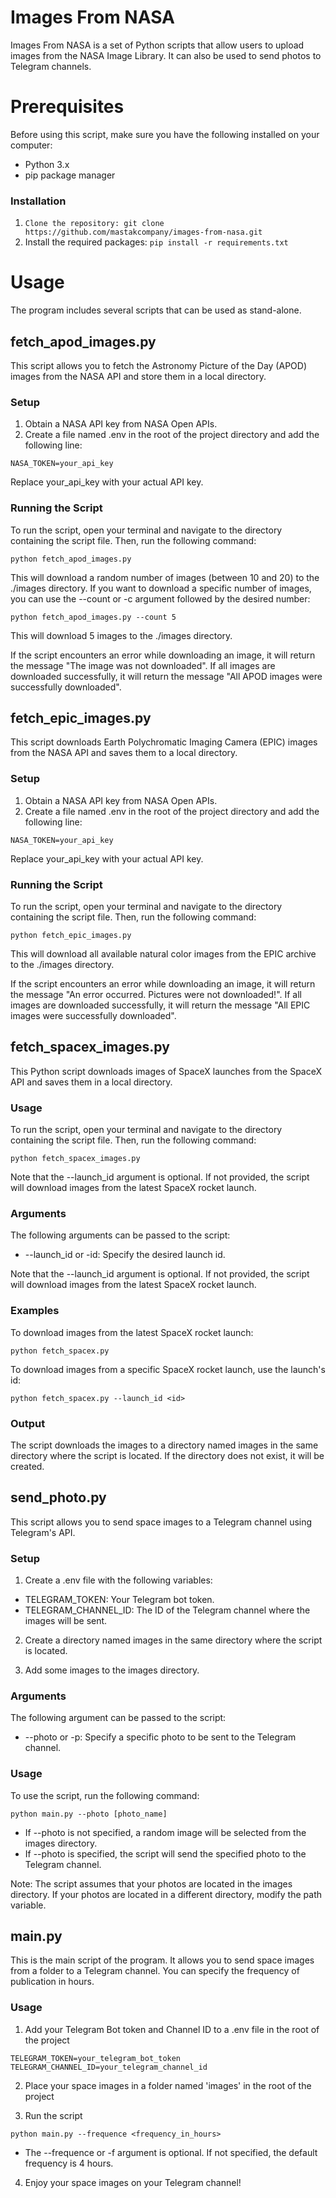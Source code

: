 # Images From NASA

Images From NASA is a set of Python scripts that allow users to upload images from the NASA Image Library. It can also be used to send photos to Telegram channels.

# Prerequisites

Before using this script, make sure you have the following installed on your computer:

* Python 3.x
* pip package manager

### Installation

1. `Clone the repository: git clone https://github.com/mastakcompany/images-from-nasa.git`
2. Install the required packages: `pip install -r requirements.txt`


# Usage

The program includes several scripts that can be used as stand-alone.

## fetch_apod_images.py

This script allows you to fetch the Astronomy Picture of the Day (APOD) images from the NASA API and store them in a local directory.

### Setup
1. Obtain a NASA API key from NASA Open APIs.
2. Create a file named .env in the root of the project directory and add the following line:

```
NASA_TOKEN=your_api_key
```

Replace your_api_key with your actual API key.

### Running the Script
To run the script, open your terminal and navigate to the directory containing the script file. Then, run the following command:

```
python fetch_apod_images.py
```

This will download a random number of images (between 10 and 20) to the ./images directory. If you want to download a specific number of images, you can use the --count or -c argument followed by the desired number:

```
python fetch_apod_images.py --count 5
```

This will download 5 images to the ./images directory.

If the script encounters an error while downloading an image, it will return the message "The image was not downloaded". If all images are downloaded successfully, it will return the message "All APOD images were successfully downloaded".

## fetch_epic_images.py

This script downloads Earth Polychromatic Imaging Camera (EPIC) images from the NASA API and saves them to a local directory.

### Setup

1. Obtain a NASA API key from NASA Open APIs.
2. Create a file named .env in the root of the project directory and add the following line:

```
NASA_TOKEN=your_api_key
```

Replace your_api_key with your actual API key.

### Running the Script

To run the script, open your terminal and navigate to the directory containing the script file. Then, run the following command:

```
python fetch_epic_images.py
```

This will download all available natural color images from the EPIC archive to the ./images directory.

If the script encounters an error while downloading an image, it will return the message "An error occurred. Pictures were not downloaded!". If all images are downloaded successfully, it will return the message "All EPIC images were successfully downloaded".

## fetch_spacex_images.py

This Python script downloads images of SpaceX launches from the SpaceX API and saves them in a local directory.

### Usage

To run the script, open your terminal and navigate to the directory containing the script file. Then, run the following command:

```
python fetch_spacex_images.py
```

Note that the --launch_id argument is optional. If not provided, the script will download images from the latest SpaceX rocket launch.

### Arguments

The following arguments can be passed to the script:

* --launch_id or -id: Specify the desired launch id.

Note that the --launch_id argument is optional. If not provided, the script will download images from the latest SpaceX rocket launch.

### Examples

To download images from the latest SpaceX rocket launch:

```
python fetch_spacex.py
```

To download images from a specific SpaceX rocket launch, use the launch's id:

```
python fetch_spacex.py --launch_id <id>
```

### Output

The script downloads the images to a directory named images in the same directory where the script is located. If the directory does not exist, it will be created.

## send_photo.py

This script allows you to send space images to a Telegram channel using Telegram's API.

### Setup

1. Create a .env file with the following variables:

* TELEGRAM_TOKEN: Your Telegram bot token.
* TELEGRAM_CHANNEL_ID: The ID of the Telegram channel where the images will be sent.

2. Create a directory named images in the same directory where the script is located.

3. Add some images to the images directory.

### Arguments

The following argument can be passed to the script:

* --photo or -p: Specify a specific photo to be sent to the Telegram channel.

### Usage

To use the script, run the following command:

```
python main.py --photo [photo_name]
```

* If --photo is not specified, a random image will be selected from the images directory.
* If --photo is specified, the script will send the specified photo to the Telegram channel.

Note: The script assumes that your photos are located in the images directory. If your photos are located in a different directory, modify the path variable.

## main.py

This is the main script of the program. It allows you to send space images from a folder to a Telegram channel. You can specify the frequency of publication in hours.

### Usage

1. Add your Telegram Bot token and Channel ID to a .env file in the root of the project

```
TELEGRAM_TOKEN=your_telegram_bot_token
TELEGRAM_CHANNEL_ID=your_telegram_channel_id
```

2. Place your space images in a folder named 'images' in the root of the project

3. Run the script

```
python main.py --frequence <frequency_in_hours>
```

* The --frequence or -f argument is optional. If not specified, the default frequency is 4 hours.

4. Enjoy your space images on your Telegram channel!

